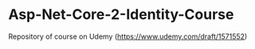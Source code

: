 # Asp-Net-Core-2-Identity-Course
Repository of course on Udemy (https://www.udemy.com/draft/1571552)
